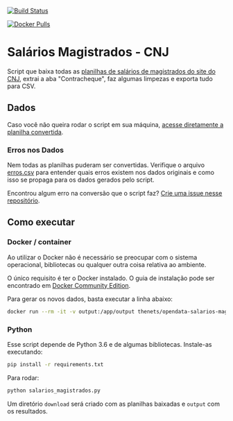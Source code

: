 [![Build Status](https://travis-ci.org/thenets/salarios-magistrados.svg?branch=develop)](https://travis-ci.org/thenets/salarios-magistrados)

[![Docker Pulls](https://img.shields.io/docker/pulls/thenets/opendata-salarios-magistrados.svg?style=flat-square)](https://hub.docker.com/r/thenets/opendata-salarios-magistrados/)

# Salários Magistrados - CNJ

Script que baixa todas as [planilhas de salários de magistrados do site do
CNJ](http://www.cnj.jus.br/transparencia/remuneracao-dos-magistrados), extrai a
aba "Contracheque", faz algumas limpezas e exporta tudo para CSV.


## Dados

Caso você não queira rodar o script em sua máquina, [acesse diretamente a
planilha
convertida](https://drive.google.com/open?id=1R59t64Ml5v94YtGu76w5p17PEPb3V2dm).

### Erros nos Dados

Nem todas as planilhas puderam ser convertidas. Verifique o arquivo
[erros.csv](erros.csv) para entender quais erros existem nos dados originais e
como isso se propaga para os dados gerados pelo script.

Encontrou algum erro na conversão que o script faz? [Crie uma issue nesse
repositório](https://github.com/turicas/salarios-magistrados/issues/new).

## Como executar

### Docker / container

Ao utilizar o Docker não é necessário se preocupar com o sistema operacional, bibliotecas ou qualquer outra coisa relativa ao ambiente.

O único requisito é ter o Docker instalado. O guia de instalação pode ser encontrado em [Docker Community Edition](https://www.docker.com/community-edition).

Para gerar os novos dados, basta executar a linha abaixo:

```bash
docker run --rm -it -v output:/app/output thenets/opendata-salarios-magistrados
```


### Python

Esse script depende de Python 3.6 e de algumas bibliotecas. Instale-as
executando:

```bash
pip install -r requirements.txt
```

Para rodar:

```bash
python salarios_magistrados.py
```

Um diretório `download` será criado com as planilhas baixadas e `output` com os
resultados.
